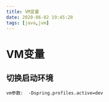 ```yaml
---
title: VM变量
date: 2020-06-02 19:45:28
tags: [java,jvm]
---
```


# VM变量

## 切换启动环境
```
vm参数:  -Dspring.profiles.active=dev
```